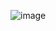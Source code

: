 ![image](https://user-images.githubusercontent.com/78871478/135444798-e3d7688d-4a21-408d-a8a9-398a89802d16.png)
